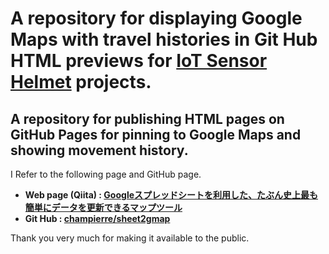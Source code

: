 # A repository for displaying Google Maps with travel histories in Git Hub HTML previews for [IoT Sensor Helmet](https://github.com/KyusokLee/TMU_Seminar_TeamProject) projects.

## A repository for publishing HTML pages on GitHub Pages for pinning to Google Maps and showing movement history.

I Refer to the following page and GitHub page.
* **Web page (Qiita) : [Googleスプレッドシートを利用した、たぶん史上最も簡単にデータを更新できるマップツール](https://qiita.com/champierre/items/e7758b69b39476148492)**
* **Git Hub : [champierre/sheet2gmap](https://github.com/champierre/sheet2gmap)**

Thank you very much for making it available to the public.
